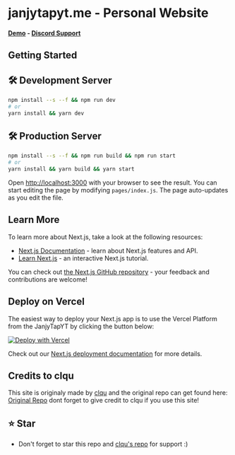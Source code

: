 # janjytapyt.me - Personal Website<br/>
#### [Demo](https://janjytapyt.me) - [Discord Support](https://discord.gg/PFnafbxd5u)



## Getting Started

## 🛠 Development Server

```bash
npm install --s --f && npm run dev
# or
yarn install && yarn dev
```
## 🛠 Production Server
```bash
npm install --s --f && npm run build && npm run start
# or
yarn install && yarn build && yarn start
```
Open [http://localhost:3000](http://localhost:3000) with your browser to see the result.
You can start editing the page by modifying `pages/index.js`. The page auto-updates as you edit the file.


## Learn More

To learn more about Next.js, take a look at the following resources:

- [Next.js Documentation](https://nextjs.org/docs) - learn about Next.js features and API.
- [Learn Next.js](https://nextjs.org/learn) - an interactive Next.js tutorial.

You can check out [the Next.js GitHub repository](https://github.com/vercel/next.js/) - your feedback and contributions are welcome!

## Deploy on Vercel

The easiest way to deploy your Next.js app is to use the Vercel Platform from the JanjyTapYT by clicking the button below:

[![Deploy with Vercel](https://vercel.com/button)](https://vercel.com/new/clone?repository-url=https%3A%2F%2Fgithub.com%2FJanjyTapYT%2Fjanjytapyt.me&env=contactHook&envDescription=Discord%20Contact%20Webhook%20URL%20(needed%20for%20contact%20page%20to%20work!)&envLink=https%3A%2F%2Fdiscord.com%2Fdevelopers%2Fdocs%2Fresources%2Fwebhook&project-name=personalwebsite&repo-name=janjytapyt.me-personal-website&demo-title=janjytapyt.me&demo-description=The%20Personal%20website%20from%20JanjyTapYT&demo-url=https%3A%2F%2Fjanjytapyt.me&demo-image=https%3A%2F%2Fcdn.discordapp.com%2Fattachments%2F964255324687200328%2F996459726864908329%2Funknown.png)

Check out our [Next.js deployment documentation](https://nextjs.org/docs/deployment) for more details.


## Credits to clqu
This site is originaly made by [clqu](https://github.com/clqu) and the original repo can get found here: [Original Repo](https://github.com/clqu/clqu.live) dont forget to give credit to clqu if you use this site!


## ⭐ Star
 - Don't forget to star this repo and [clqu's repo](https://github.com/clqu/clqu.live) for support :)